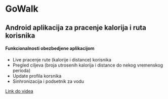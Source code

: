 # GoWalk

## Android aplikacija za pracenje kalorija i ruta korisnika

#### Funkcionalnosti obezbedjene aplikacijom

- Live pracenje rute (kalorije i distance) korisnika
- Pregled ciljeva (broja utrosenih kalorija i distance do nekog vremenskog perioda)
- Update profila korsnika
- Sinhronizacija i podsetnik za vodu

[Link do videa](https://youtu.be/k0XgckwuGzo)

